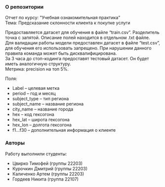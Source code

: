 ### О репозитории
Отчет по курсу: "Учебная ознакомительная практика"\
Тема: Предсказание склонности клиента к покупке услуги 

Предоставляется датасет для обучения в файле “train.csv”. Разделитель точка с запятой. Описание полей находится в отдельном .txt файле.\
Для валидации работы модели предоставлен датасет в файле “test.csv”, для обучения его использовать запрещено. При нарушении данного правила команда может быть дисквалифицирована.\
За 3 часа до стоп-кодинга предоставят тестовый датасет. Он будет иметь аналогичную структуру.\
Метрика: precision на топ 5%.

Поля:
-	Label – целевая метка
-	period – год и месяц
-	subject_type – тип региона
-	subject_name – название региона
-	city_name – название города
-	hex – код гексогона
-	hex_lat – широта гексогона
-	hex_lon – долгота гексогона
-	f1…f30 – дополнительная информация о клиенте

### Авторы
Работу выполнили студенты:
- Цвирко Тимофей (группы 22203)
- Курочкин Дмитрий (группы 22203)
- Каличенко Артем (группы 22203)
- Гордеев Никита (группа 22107)

